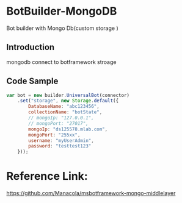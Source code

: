 
# BotBuilder-MongoDB
Bot builder with Mongo Db(custom storage )

## Introduction 
mongodb connect to botframework stroage

## Code Sample

```js
var bot = new builder.UniversalBot(connector)
    .set("storage", new Storage.default({
        DatabaseName: "abc123456",
        collectionName: "botState",
        // mongoIp: "127.0.0.1",
        // mongoPort: "27017",
        mongoIp: "ds125578.mlab.com",
        mongoPort: "255xx",
        username: "myUserAdmin",
        password: "testtest123"
    }));

```

# Reference Link:
https://github.com/Manacola/msbotframework-mongo-middlelayer